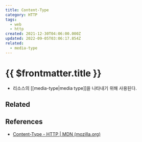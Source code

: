 ```yaml
---
title: Content-Type
category: HTTP
tags:
  - web
  - http
created: 2021-12-30T04:06:00.000Z
updated: 2022-09-05T03:06:17.854Z
related:
  - media-type
---
```


# {{ $frontmatter.title }}

- 리소스의 [[media-type|media type]]을 나타내기 위해 사용된다.

## Related

## References

- [Content-Type - HTTP | MDN (mozilla.org)](https://developer.mozilla.org/ko/docs/Web/HTTP/Headers/Content-Type)
